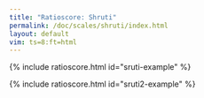```yaml
---
title: "Ratioscore: Shruti"
permalink: /doc/scales/shruti/index.html
layout: default
vim: ts=8:ft=html
---
```



{% include ratioscore.html id="sruti-example" %}
<script type="application/x-ratioscore" id="sruti-example">
!! The Classical Indian Just Intonation Tuning System
!! with 22 srutis defining the 7 swaras of Hindu Classical Music
**dtime	**ratio	**cents	**swara
*MM120	*Iclars	*Iclars	*
*	*ref:D3	*ref:D3	*
1	.	.	.
1	1/1	0.0c	Sa
1	25/24	70.7c	.
1	21/20	84.5c	.
1	256/243	90.2c	ri1
1	135/128	92.2c	.
1	16/15	111.7c	ri2
1	10/9	182.4c	Ri1
1	9/8	203.9c	Ri2
1	7/6	266.9c	.
1	32/27	294.1c	ga1
1	6/5	315.6c	ga2
1	5/4	386.3c	Ga1
1	81/64	407.8c	Ga2
1	4/3	498.9c	ma1
1	27/20	519.6c	ma2
1	45/32	590.2c	Ma1
1	64/45	609.8c	.
1	729/512	611.7c	Ma2
1	10/7	617.5c	.
1	3/2	702.0c	Pa
1	25/16	772.7c	.
1	128/81	792.2c	dha1
1	405/256	794.1c	.
1	8/5	813.7c	dha2
1	5/3	884.4c	Dha1
1	27/16	905.9c	Dha2
1	7/4	968.8c	.
1	16/9	996.1c	ni1
1	9/5	1017.6c	ni2
1	15/8	1088.3c	Ni1
1	243/128	1109.8c	Ni2
1	40/21	1115.5c	.
1	2/1	1200.0c	Sa
*-	*-	*-	*-
!! Reference: https://s3.amazonaws.com/arena-attachments/736589/eb6afc9a4112089994064b8fb7d63c40.pdf
!! Wolfgang von Schweinitz, Oct. 2006
</script>



{% include ratioscore.html id="sruti2-example" %}
<script type="application/x-ratioscore" id="sruti2-example">
!! The shruti described by Bharata and Dattilam
**dtime	**ratio	**cents	**freq	**pitch	**swara	**name
*	*Iclars	*Iclars	*Iclars	*	*	*
*	*ref:C4	*ref:C4	*ref:C4	*	*	*
1	.	.	.	.	.	.
1	1	0c	261.6256z	C	Sa	Chandovatī
1	256/243	90c	275.6220z	D-flat	ri1	Dayāvatī
1	16/15	112c	279.0673z	D-flat	ri2	Ranjanī
1	10/9	182c	290.6951z	D	Ri1	Ratikā
1	9/8	203c	294.3288z	D	Ri2	Raudrī
1	32/27	294c	310.0747z	E-flat	ga1	Krodhā
1	6/5	316c	313.9507z	E-flat	ga2	Vajrikā
1	5/4	386c	327.0319z	E	Ga1	Prasāriṇī
1	81/64	407c	331.1198z	E	Ga2	Prīti
1	4/3	498c	348.8341z	F	ma1	Mārjanī
1	27/20	519c	353.1945z	F	ma2	Kṣhiti
1	45/32	590c	367.9109z	F-sharp	Ma1	Raktā
1	729/512	612c	372.5098z	F-sharp	Ma2	Sandīpanī
1	3/2	702c	392.4383z	G	Pa	Ālāpinī
1	128/81	792c	413.4330z	A-flat	dha1	Madantī
1	8/5	814c	418.6009z	A-flat	dha2	Rohiṇī
1	5/3	884c	436.0426z	A	Dha1	Ramyā
1	27/16	906c	441.4931z	A	Dha2	Ugrā
1	16/9	996c	465.1121z	B-flat	ni1	Kṣobhinī
1	9/5	1017c	470.9260z	B-flat	ni2	Tīvrā
1	15/8	1088c	490.5479z	B	Ni1	Kumudvatī
1	243/128	1110c	496.6798z	B	Ni2	Mandā
1	2	1200c	523.2511z	C	Sa	Chandovatī
*-	*-	*-	*-	*-	*-	*-
!! Reference: https://en.wikipedia.org/wiki/Shruti_(music)
</script>




